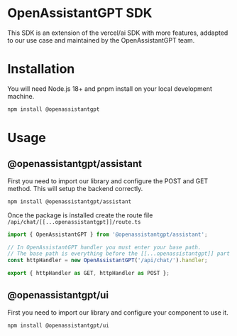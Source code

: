 # OpenAssistantGPT SDK

This SDK is an extension of the vercel/ai SDK with more features, addapted to our use case and maintained by the OpenAssistantGPT team.



# Installation

You will need Node.js 18+ and pnpm install on your local development machine.

```bash
npm install @openassistantgpt
```

# Usage

## @openassistantgpt/assistant

First you need to import our library and configure the POST and GET method. This will setup the backend correctly.

```bash
npm install @openassistantgpt/assistant
```

Once the package is installed create the route file `/api/chat/[[...openassistantgpt]]/route.ts`
```js
import { OpenAssistantGPT } from '@openassistantgpt/assistant';

// In OpenAssistantGPT handler you must enter your base path. 
// The base path is everything before the [[...openassistantgpt]] part of the route.
const httpHandler = new OpenAssistantGPT('/api/chat/').handler;

export { httpHandler as GET, httpHandler as POST };
```

## @openassistantgpt/ui

First you need to import our library and configure your component to use it.

```bash
npm install @openassistantgpt/ui
```